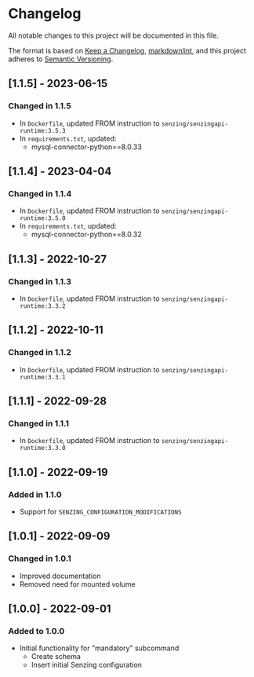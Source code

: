 # Changelog

All notable changes to this project will be documented in this file.

The format is based on [Keep a Changelog](https://keepachangelog.com/en/1.0.0/),
[markdownlint](https://dlaa.me/markdownlint/),
and this project adheres to [Semantic Versioning](https://semver.org/spec/v2.0.0.html).

## [1.1.5] - 2023-06-15

### Changed in 1.1.5

- In `Dockerfile`, updated FROM instruction to `senzing/senzingapi-runtime:3.5.3`
- In `requirements.txt`, updated:
  - mysql-connector-python==8.0.33

## [1.1.4] - 2023-04-04

### Changed in 1.1.4

- In `Dockerfile`, updated FROM instruction to `senzing/senzingapi-runtime:3.5.0`
- In `requirements.txt`, updated:
  - mysql-connector-python==8.0.32

## [1.1.3] - 2022-10-27

### Changed in 1.1.3

- In `Dockerfile`, updated FROM instruction to `senzing/senzingapi-runtime:3.3.2`

## [1.1.2] - 2022-10-11

### Changed in 1.1.2

- In `Dockerfile`, updated FROM instruction to `senzing/senzingapi-runtime:3.3.1`

## [1.1.1] - 2022-09-28

### Changed in 1.1.1

- In `Dockerfile`, updated FROM instruction to `senzing/senzingapi-runtime:3.3.0`

## [1.1.0] - 2022-09-19

### Added in 1.1.0

- Support for `SENZING_CONFIGURATION_MODIFICATIONS`

## [1.0.1] - 2022-09-09

### Changed in 1.0.1

- Improved documentation
- Removed need for mounted volume

## [1.0.0] - 2022-09-01

### Added to 1.0.0

- Initial functionality for "mandatory" subcommand
  - Create schema
  - Insert initial Senzing configuration

